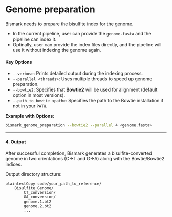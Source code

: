 # Genome preparation

Bismark needs to prepare the bisulfite index for the genome.

* In the current pipeline, user can provide the `genome.fasta` and the pipeline can index it.
* Optinally, user can provide the index files directly, and the pipeline will use it without indexing the genome again.

#### **Key Options**

* `--verbose`: Prints detailed output during the indexing process.
* `--parallel <threads>`: Uses multiple threads to speed up genome preparation.
* `--bowtie2`: Specifies that **Bowtie2** will be used for alignment (default option in most versions).
* `--path_to_bowtie <path>`: Specifies the path to the Bowtie installation if not in your `PATH`.

**Example with Options:**

```bash
bismark_genome_preparation --bowtie2 --parallel 4 <genome.fasta>
```

***

#### **4. Output**

After successful completion, Bismark generates a bisulfite-converted genome in two orientations (C->T and G->A) along with the Bowtie/Bowtie2 indices.

Output directory structure:

```plaintext
plaintextCopy code/your_path_to_reference/
    Bisulfite_Genome/
        CT_conversion/
        GA_conversion/
        genome.1.bt2
        genome.2.bt2
        ...
```
